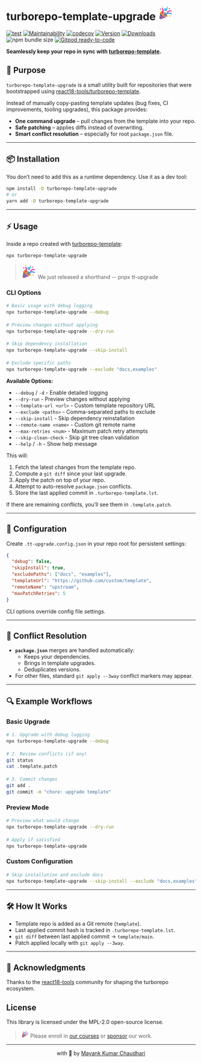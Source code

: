 # turborepo-template-upgrade <img src="https://raw.githubusercontent.com/mayank1513/mayank1513/main/popper.png" style="height: 40px"/>

[![test](https://github.com/react18-tools/turborepo-template-upgrade/actions/workflows/test.yml/badge.svg)](https://github.com/react18-tools/turborepo-template-upgrade/actions/workflows/test.yml)
[![Maintainability](https://qlty.sh/badges/d71561ba-73d4-4182-a419-98ccb23e4a0a/maintainability.svg)](https://qlty.sh/gh/react18-tools/projects/turborepo-template-upgrade)
[![codecov](https://codecov.io/gh/react18-tools/turborepo-template-upgrade/graph/badge.svg)](https://codecov.io/gh/react18-tools/turborepo-template-upgrade) [![Version](https://img.shields.io/npm/v/turborepo-template-upgrade.svg?colorB=green)](https://www.npmjs.com/package/turborepo-template-upgrade) [![Downloads](https://img.jsdelivr.com/img.shields.io/npm/d18m/turborepo-template-upgrade.svg)](https://www.npmjs.com/package/turborepo-template-upgrade) ![npm bundle size](https://img.shields.io/bundlephobia/minzip/turborepo-template-upgrade) [![Gitpod ready-to-code](https://img.shields.io/badge/Gitpod-ready--to--code-blue?logo=gitpod)](https://gitpod.io/from-referrer/)

**Seamlessly keep your repo in sync with [turborepo-template](https://github.com/react18-tools/turborepo-template).**

## 🚀 Purpose

`turborepo-template-upgrade` is a small utility built for repositories that were bootstrapped using [react18-tools/turborepo-template](https://github.com/react18-tools/turborepo-template).

Instead of manually copy-pasting template updates (bug fixes, CI improvements, tooling upgrades), this package provides:

- **One command upgrade** – pull changes from the template into your repo.
- **Safe patching** – applies diffs instead of overwriting.
- **Smart conflict resolution** – especially for root `package.json` file.

---

## 📦 Installation

You don’t need to add this as a runtime dependency. Use it as a dev tool:

```bash
npm install -D turborepo-template-upgrade
# or
yarn add -D turborepo-template-upgrade
```

---

## ⚡ Usage

Inside a repo created with [turborepo-template](https://github.com/react18-tools/turborepo-template):

```bash
npx turborepo-template-upgrade
```

> <img src="https://raw.githubusercontent.com/mayank1513/mayank1513/main/popper.png" style="height: 40px"/> We just released a shorthand -- pnpx tt-upgrade

### CLI Options

```bash
# Basic usage with debug logging
npx turborepo-template-upgrade --debug

# Preview changes without applying
npx turborepo-template-upgrade --dry-run

# Skip dependency installation
npx turborepo-template-upgrade --skip-install

# Exclude specific paths
npx turborepo-template-upgrade --exclude "docs,examples"
```

**Available Options:**

- `--debug` / `-d` - Enable detailed logging
- `--dry-run` - Preview changes without applying
- `--template-url <url>` - Custom template repository URL
- `--exclude <paths>` - Comma-separated paths to exclude
- `--skip-install` - Skip dependency reinstallation
- `--remote-name <name>` - Custom git remote name
- `--max-retries <num>` - Maximum patch retry attempts
- `--skip-clean-check` - Skip git tree clean validation
- `--help` / `-h` - Show help message

This will:

1. Fetch the latest changes from the template repo.
2. Compute a `git diff` since your last upgrade.
3. Apply the patch on top of your repo.
4. Attempt to auto-resolve `package.json` conflicts.
5. Store the last applied commit in `.turborepo-template.lst`.

If there are remaining conflicts, you’ll see them in `.template.patch`.

---

## 🔧 Configuration

Create `.tt-upgrade.config.json` in your repo root for persistent settings:

```json
{
  "debug": false,
  "skipInstall": true,
  "excludePaths": ["docs", "examples"],
  "templateUrl": "https://github.com/custom/template",
  "remoteName": "upstream",
  "maxPatchRetries": 5
}
```

CLI options override config file settings.

---

## 🧩 Conflict Resolution

- **`package.json`** merges are handled automatically:
  - Keeps your dependencies.
  - Brings in template upgrades.
  - Deduplicates versions.
- For other files, standard `git apply --3way` conflict markers may appear.

---

## 🔍 Example Workflows

### Basic Upgrade

```bash
# 1. Upgrade with debug logging
npx turborepo-template-upgrade --debug

# 2. Review conflicts (if any)
git status
cat .template.patch

# 3. Commit changes
git add .
git commit -m "chore: upgrade template"
```

### Preview Mode

```bash
# Preview what would change
npx turborepo-template-upgrade --dry-run

# Apply if satisfied
npx turborepo-template-upgrade
```

### Custom Configuration

```bash
# Skip installation and exclude docs
npx turborepo-template-upgrade --skip-install --exclude "docs,examples"
```

---

## 🛠 How It Works

- Template repo is added as a Git remote (`template`).
- Last applied commit hash is tracked in `.turborepo-template.lst`.
- `git diff` between last applied commit → `template/main`.
- Patch applied locally with `git apply --3way`.

---

## 🙏 Acknowledgments

Thanks to the [react18-tools](https://github.com/react18-tools) community for shaping the turborepo ecosystem.

## License

This library is licensed under the MPL-2.0 open-source license.

> <img src="https://raw.githubusercontent.com/mayank1513/mayank1513/main/popper.png" style="height: 20px"/> Please enroll in [our courses](https://mayank-chaudhari.vercel.app/courses) or [sponsor](https://github.com/sponsors/mayank1513) our work.

<hr />

<p align="center" style="text-align:center">with 💖 by <a href="https://mayank-chaudhari.vercel.app" target="_blank">Mayank Kumar Chaudhari</a></p>
